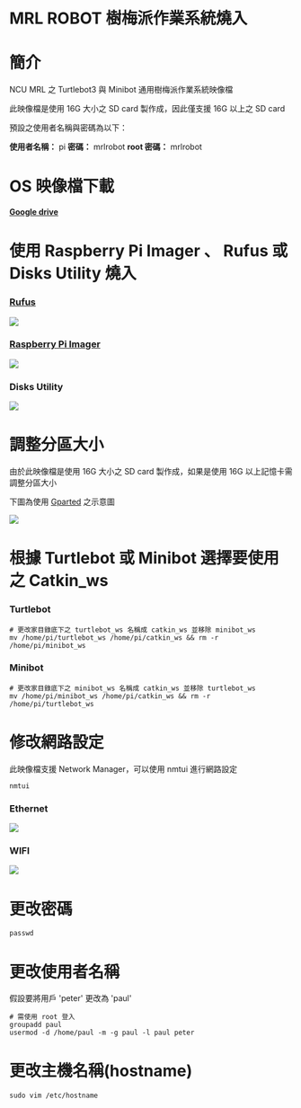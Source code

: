 # MRL ROBOT 樹梅派作業系統燒入

# 簡介

NCU MRL 之 Turtlebot3 與 Minibot 通用樹梅派作業系統映像檔

此映像檔是使用 16G 大小之 SD card 製作成，因此僅支援 16G 以上之 SD card

預設之使用者名稱與密碼為以下：

**使用者名稱：** pi
**密碼：** mrlrobot
**root 密碼：** mrlrobot

# OS 映像檔下載

[**Google drive**](https://drive.google.com/file/d/1XJxgqp1s11CBqZ0BNtZaVwCr0-Bp8-ca/view) 

# 使用 Raspberry Pi Imager 、 Rufus 或 Disks Utility 燒入

### [Rufus](https://rufus.ie/)

![](https://i.imgur.com/beAcTJG.png)

### [Raspberry Pi Imager](https://www.raspberrypi.org/software/)

![](https://emanual.robotis.com/assets/images/platform/turtlebot3/setup/rpi_imager.gif)

### Disks Utility

![](https://emanual.robotis.com/assets/images/platform/turtlebot3/setup/disks.gif)

#  調整分區大小

由於此映像檔是使用 16G 大小之 SD card 製作成，如果是使用 16G 以上記憶卡需調整分區大小

下圖為使用 [Gparted](https://gparted.org/) 之示意圖

![](https://emanual.robotis.com/assets/images/platform/turtlebot3/setup/gparted.gif)

# 根據 Turtlebot 或 Minibot 選擇要使用之 Catkin_ws

### Turtlebot

```bash=
# 更改家目錄底下之 turtlebot_ws 名稱成 catkin_ws 並移除 minibot_ws
mv /home/pi/turtlebot_ws /home/pi/catkin_ws && rm -r /home/pi/minibot_ws
```

### Minibot

```bash=
# 更改家目錄底下之 minibot_ws 名稱成 catkin_ws 並移除 turtlebot_ws
mv /home/pi/minibot_ws /home/pi/catkin_ws && rm -r /home/pi/turtlebot_ws
```

# 修改網路設定
此映像檔支援 Network Manager，可以使用 nmtui 進行網路設定

```bash=
nmtui
```

### Ethernet

![](https://i.imgur.com/6Cbo0hL.png)

### WIFI

![](https://i.imgur.com/ivxVTpt.png)


# 更改密碼

```bash=
passwd
```

# 更改使用者名稱

假設要將用戶 'peter' 更改為 'paul'

```bash=
# 需使用 root 登入
groupadd paul
usermod -d /home/paul -m -g paul -l paul peter
```

# 更改主機名稱(hostname)

```bash=
sudo vim /etc/hostname
```
